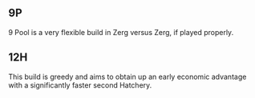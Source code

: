 ## 9P
9 Pool is a very flexible build in Zerg versus Zerg, if played properly.

## 12H
This build is greedy and aims to obtain up an early economic advantage with a significantly faster second Hatchery.
